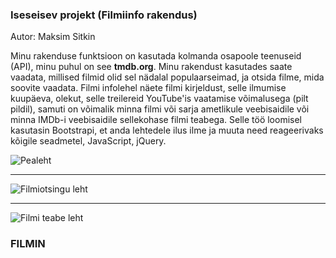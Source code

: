 ### Iseseisev projekt (Filmiinfo rakendus)

Autor: Maksim Sitkin

Minu rakenduse funktsioon on kasutada kolmanda osapoole teenuseid (API), minu puhul on see **tmdb.org**. Minu rakendust kasutades saate vaadata, millised filmid olid sel nädalal populaarseimad, ja otsida filme, mida soovite vaadata. Filmi infolehel näete filmi kirjeldust, selle ilmumise kuupäeva, olekut, selle treilereid YouTube'is vaatamise võimalusega (pilt pildil), samuti on võimalik minna filmi või sarja ametlikule veebisaidile või minna IMDb-i veebisaidile sellekohase filmi teabega. Selle töö loomisel kasutasin Bootstrapi, et anda lehtedele ilus ilme ja muuta need reageerivaks kõigile seadmetel, JavaScript, jQuery. 

![Pealeht](https://i.imgur.com/ChWQj79.jpg "Pealeht")

------------


![Filmiotsingu leht](https://i.imgur.com/zWVP4z2.jpg "Filmiotsingu leht")

------------


![Filmi teabe leht](https://i.imgur.com/bAGrPkd.png "Filmi teabe leht")

### FILMIN
